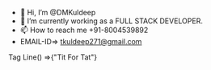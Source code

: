 - 👋 Hi, I’m @DMKuldeep
- 🌱 I’m currently working as a FULL STACK DEVELOPER.
- 📫 How to reach me +91-8004539892
- EMAIL-ID=> tkuldeep271@gmail.com

Tag Line() =>{"Tit For Tat"}


